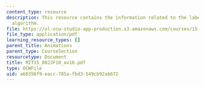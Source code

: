 ```yaml
---
content_type: resource
description: This resource contains the information related to the label correcting
  algorithm.
file: https://ol-ocw-studio-app-production.s3.amazonaws.com/courses/15-082j-network-optimization-fall-2010/a68356f9eacc785afbd3549cb92ab672_MIT15_082JF10_av10.pdf
file_type: application/pdf
learning_resource_types: []
parent_title: Animations
parent_type: CourseSection
resourcetype: Document
title: MIT15_082JF10_av10.pdf
type: OCWFile
uid: a68356f9-eacc-785a-fbd3-549cb92ab672
---
```

